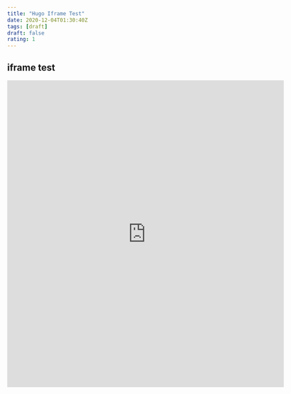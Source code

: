 ```yaml
---
title: "Hugo Iframe Test"
date: 2020-12-04T01:30:40Z
tags: [draft]
draft: false
rating: 1
---
```

## iframe test
<iframe src="https://docs.google.com/forms/d/e/1FAIpQLScG43vRYjEXJCMvhALfINVBuK5lXMifmrilBE9X8A73dqRFUg/viewform?embedded=true" width="640" height="709" frameborder="0" marginheight="0" marginwidth="0">Loading…</iframe>